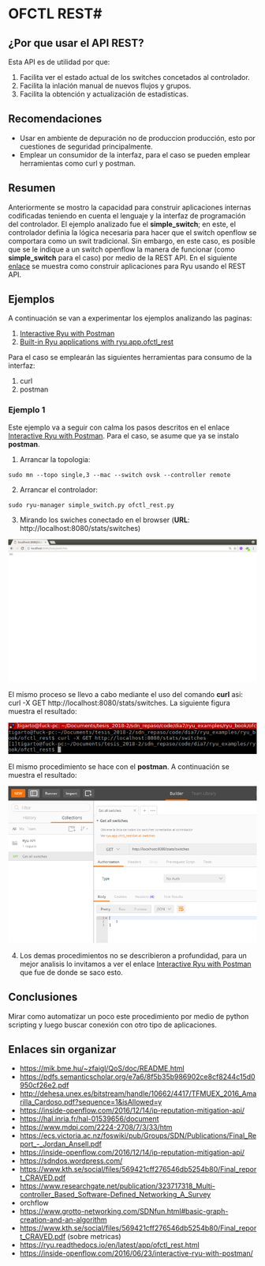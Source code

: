 # OFCTL REST#


## ¿Por que usar el API REST? ##
Esta API es de utilidad por que:
1. Facilita ver el estado actual de los switches concetados al controlador. 
2. Facilita la inlación manual de nuevos flujos y grupos.
3. Facilita la obtención y actualización de estadisticas.

## Recomendaciones ##

* Usar en ambiente de depuración no de produccion producción, esto por cuestiones de seguridad principalmente.
* Emplear un consumidor de la interfaz, para el caso se pueden emplear herramientas como curl y postman.

## Resumen ##

Anteriormente se mostro la capacidad para construir aplicaciones internas codificadas teniendo en cuenta el lenguaje y la interfaz de programación del controlador. El ejemplo analizado fue el **simple_switch**; en este, el controlador definia la lógica necesaria para hacer que el switch openflow se comportara como un swit tradicional. Sin embargo, en este caso, es posible que se le indique a un switch openflow la manera de funcionar (como **simple_switch** para el caso) por medio de la REST API. En el siguiente [enlace](https://ryu.readthedocs.io/en/latest/app/ofctl_rest.html#id10) se muestra como construir aplicaciones para Ryu usando el REST API. 

## Ejemplos ##

A continuación se van a experimentar los ejemplos analizando las paginas:
1. [Interactive Ryu with Postman](https://inside-openflow.com/2016/06/23/interactive-ryu-with-postman/)
2. [Built-in Ryu applications with ryu.app.ofctl_rest
](https://ryu.readthedocs.io/en/latest/app/ofctl_rest.html#id10)

Para el caso se emplearán las siguientes herramientas para consumo de la interfaz:
1. curl
2. postman

### Ejemplo 1 ###
Este ejemplo va a seguir con calma los pasos descritos en el enlace [Interactive Ryu with Postman](https://inside-openflow.com/2016/06/23/interactive-ryu-with-postman/). Para el caso, se asume que ya se instalo **postman**. 

1. Arrancar la topologia:

```
sudo mn --topo single,3 --mac --switch ovsk --controller remote
```

2. Arrancar el controlador:

```
sudo ryu-manager simple_switch.py ofctl_rest.py
```

3. Mirando los swiches conectado en  el browser (**URL**: http://localhost:8080/stats/switches)

![switches_browser](./switches_browser.png)

El mismo proceso se llevo a cabo mediante el uso del comando **curl** asi: curl -X GET http://localhost:8080/stats/switches. La siguiente figura muestra el resultado:

![switches_browser](./switches_curl.png)

El mismo procedimiento se hace con el **postman**. A continuación se muestra el resultado:

![postman](./switches_postman.png)


4. Los demas procedimientos no se describieron a profundidad, para un mejor analisis lo invitamos a ver el enlace [Interactive Ryu with Postman](https://inside-openflow.com/2016/06/23/interactive-ryu-with-postman/) que fue de donde se saco esto.

## Conclusiones ##
Mirar como automatizar un poco este procedimiento por medio de python scripting y luego buscar conexión con otro tipo de aplicaciones.


## Enlaces sin organizar ##

* https://mik.bme.hu/~zfaigl/QoS/doc/README.html
* https://pdfs.semanticscholar.org/e7a6/8f5b35b986902ce8cf8244c15d0950cf26e2.pdf
* http://dehesa.unex.es/bitstream/handle/10662/4417/TFMUEX_2016_Amarilla_Cardoso.pdf?sequence=1&isAllowed=y
* https://inside-openflow.com/2016/12/14/ip-reputation-mitigation-api/
* https://hal.inria.fr/hal-01539656/document
* https://www.mdpi.com/2224-2708/7/3/33/htm
* https://ecs.victoria.ac.nz/foswiki/pub/Groups/SDN/Publications/Final_Report_-_Jordan_Ansell.pdf
* https://inside-openflow.com/2016/12/14/ip-reputation-mitigation-api/
* https://sdndos.wordpress.com/
* https://www.kth.se/social/files/569421cff276546db5254b80/Final_report_CRAVED.pdf
* https://www.researchgate.net/publication/323717318_Multi-controller_Based_Software-Defined_Networking_A_Survey
* orchflow
* https://www.grotto-networking.com/SDNfun.html#basic-graph-creation-and-an-algorithm
* https://www.kth.se/social/files/569421cff276546db5254b80/Final_report_CRAVED.pdf (sobre metricas)
* https://ryu.readthedocs.io/en/latest/app/ofctl_rest.html
* https://inside-openflow.com/2016/06/23/interactive-ryu-with-postman/
